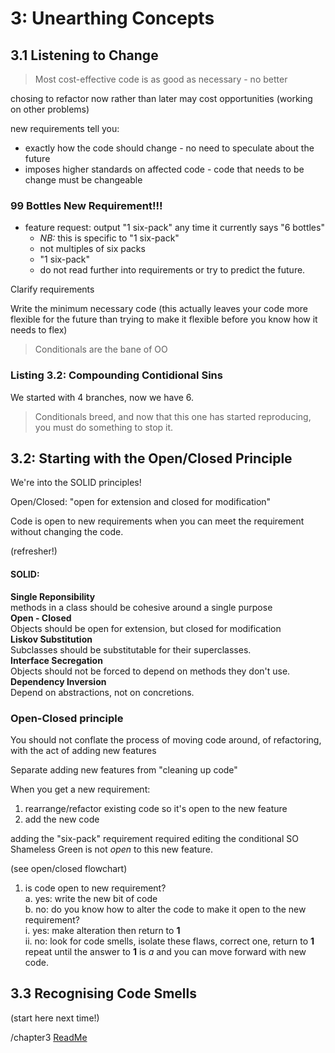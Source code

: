 # 3: Unearthing Concepts

## 3.1 Listening to Change

>Most cost-effective code is as good as necessary - no better

chosing to refactor now rather than later may cost opportunities (working on other problems)

new requirements tell you:
* exactly how the code should change - no need to speculate about the future
* imposes higher standards on affected code - code that needs to be change must be changeable

### 99 Bottles New Requirement!!!

* feature request: output "1 six-pack" any time it currently says "6 bottles"
  * *NB:* this is specific to "1 six-pack"
  * not multiples of six packs
  * "1 six-pack"
  * do not read further into requirements or try to predict the future.

Clarify requirements

Write the minimum necessary code (this actually leaves your code more flexible for the future than trying to make it flexible before you know how it needs to flex)

>Conditionals are the bane of OO

### Listing 3.2: Compounding Contidional Sins

We started with 4 branches, now we have 6.

>Conditionals breed, and now that this one has started reproducing, you must do something to stop it.

## 3.2: Starting with the Open/Closed Principle

We're into the SOLID principles!

Open/Closed: "open for extension and closed for modification"

Code is open to new requirements when you can meet the requirement without changing the code.

(refresher!)
#### SOLID:
**Single Reponsibility**<br>
methods in a class should be cohesive around a single purpose<br>
**Open - Closed**<br>
Objects should be open for extension, but closed for modification<br>
**Liskov Substitution**<br>
Subclasses should be substitutable for their superclasses.<br>
**Interface Secregation**<br>
Objects should not be forced to depend on methods they don't use.<br>
**Dependency Inversion**<br>
Depend on abstractions, not on concretions.

### Open-Closed principle
You should not conflate the process of moving code around, of refactoring, with the act of adding new features

Separate adding new features from "cleaning up code"

When you get a new requirement:
1. rearrange/refactor existing code so it's open to the new feature
2. add the new code

adding the "six-pack" requirement required editing the conditional SO Shameless Green is not _open_ to this new feature.

(see open/closed flowchart)

1. is code open to new requirement?<br>
  a. yes: write the new bit of code<br>
  b. no: do you know how to alter the code to make it open to the new requirement?<br>
      i. yes: make alteration then return to **1**<br>
      ii. no: look for code smells, isolate these flaws, correct one, return to **1** repeat until the answer to **1** is *a* and you can move forward with new code.<br>

## 3.3 Recognising Code Smells
(start here next time!)


/chapter3
[ReadMe](../README.md)
